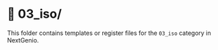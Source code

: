 # 📁 03_iso/

This folder contains templates or register files for the `03_iso` category in NextGenio.